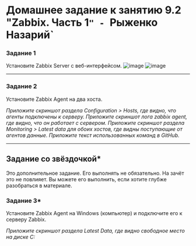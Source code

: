 # Домашнее задание к занятию 9.2 "Zabbix. Часть 1`" - `Рыженко Назарий`

### Задание 1 

Установите Zabbix Server с веб-интерфейсом.
![image](https://user-images.githubusercontent.com/106932460/213167662-17f1ab7a-51d6-4461-b3b6-a2c71dcecb35.png)
![image](https://user-images.githubusercontent.com/106932460/213161694-cd1ab9ef-5123-45eb-b21f-994b06eeb0cb.png)


---

### Задание 2 

Установите Zabbix Agent на два хоста.

*Приложите скриншот раздела Configuration > Hosts, где видно, что агенты подключены к серверу.*
*Приложите скриншот лога zabbix agent, где видно, что он работает с сервером.*
*Приложите скриншот раздела Monitoring > Latest data для обоих хостов, где видны поступающие от агентов данные.*
*Приложите текст использованных команд в GitHub.*

---
## Задание со звёздочкой*

Это дополнительное задание. Его выполнять не обязательно. На зачёт это не повлияет. Вы можете его выполнить, если хотите глубже разобраться в материале.

### Задание 3* 

Установите Zabbix Agent на Windows (компьютер) и подключите его к серверу Zabbix.

*Приложите скриншот раздела Latest Data, где видно свободное место на диске C:*

